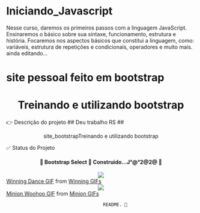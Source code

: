 # Iniciando_Javascript
Nesse curso, daremos os primeiros passos com a linguagem JavaScript. Ensinaremos o básico sobre sua sintaxe, funcionamento, estrutura e história. Focaremos nos aspectos básicos que constitui a linguagem, como: variáveis, estrutura de repetições e condicionais, operadores e muito mais.
ainda editando...
# site pessoal feito em bootstrap 

<h1 align="center">Treinando e utilizando bootstrap</h1>
👉  Descrição do projeto ## Deu trabalho RS ## 
<p align="center">site_bootstrapTreinando e utilizando bootstrap</P>
    ✅ Status do Projeto
<h4 align="center"> 
	🚧  Bootstrap Select 🚀 Construido...J°@°2@2@  🚧
</h4>
<center><img src="https://tenor.com/view/minion-woohoo-yeah-excited-cheer-gif-5002827"/></center>
<div class="tenor-gif-embed" data-postid="13295781" data-share-method="host" data-width="100%" data-aspect-ratio="1.0"><a href="https://tenor.com/view/winning-dance-trump-gif-13295781">Winning Dance GIF</a> from <a href="https://tenor.com/search/winning-gifs">Winning GIFs</a></div><script type="text/javascript" async src="https://tenor.com/embed.js"></script>

<center><img src="https://tenor.com/view/winning-dance-trump-gif-13295781"/></center>
<div class="tenor-gif-embed" data-postid="5002827" data-share-method="host" data-width="100%" data-aspect-ratio="1.0"><a href="https://tenor.com/view/minion-woohoo-yeah-excited-cheer-gif-5002827">Minion Woohoo GIF</a> from <a href="https://tenor.com/search/minion-gifs">Minion GIFs</a></div><script type="text/javascript" async src="https://tenor.com/embed.js"></script>

                                        README. 💝

